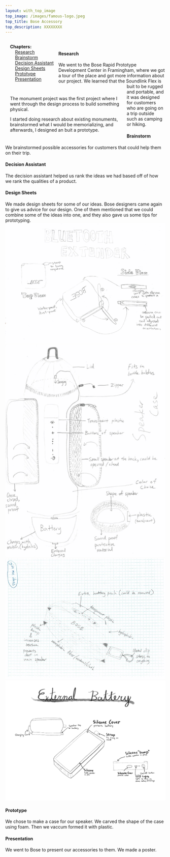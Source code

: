 ```yaml
---
layout: with_top_image
top_image: /images/famous-logo.jpeg
top_title: Bose Accessory
top_description: XXXXXXXX
---
```


<div class="clearfix">
  <div style="float: left; padding:15px">
    <b>Chapters:</b><br/> 
    &nbsp; &nbsp; <a href="#research">Research</a><br/> 
    &nbsp; &nbsp; <a href="#brainstorm">Brainstorm</a><br/>
    &nbsp; &nbsp; <a href="#decision-assistant">Decision Assistant</a><br/>
    &nbsp; &nbsp; <a href="#design-sheets">Design Sheets</a><br/>  
    &nbsp; &nbsp; <a href="#prototype">Prototype</a><br/>
    &nbsp; &nbsp; <a href="#presentation">Presentation</a><br/>
  </div>
  <div style="float: left; padding:15px; width: 70%;">
    <p>The monument project was the first project where I went through the design process to build something physical.
</p>
    <p></p>
    <p>I started doing research about existing monuments, brainstormed what I would be memorializing, and afterwards, I designed an buit a prototype.</p>
  </div>
</div>
<br/>

#### Research
We went to the Bose Rapid Prototype Development Center in Framingham, where we got a tour of the place and got more information about our project. We learned that the Soundlink Flex is buit to be rugged and portable, and it was designed for customers who are going on a trip outside such as camping or hiking. 

#### Brainstorm
We brainstormed possible accessories for customers that could help them on their trip.

#### Decision Assistant
The decision assistant helped us rank the ideas we had based off of how we rank the qualities of a product.

#### Design Sheets
We made design sheets for some of our ideas. Bose designers came again to give us advice for our design. One of them mentioned that we could combine some of the ideas into one, and they also gave us some tips for prototyping. 
<img src = "/images/BluetoothExtender.jpg">
<img src = "/images/Case.jpg">
<img src = "/images/Case2.jpg">
<img src = "/images/BoseDesignSheets.png">

#### Prototype
We chose to make a case for our speaker. We carved the shape of the case using foam. Then we vaccum formed it with plastic.

#### Presentation
We went to Bose to present our accessories to them. We made a poster.

